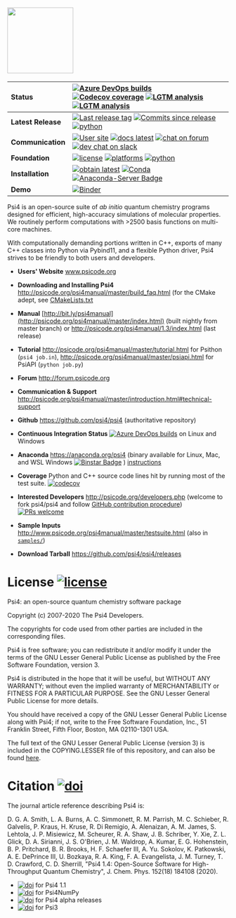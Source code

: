 # <img src="https://github.com/psi4/psi4media/blob/master/logos-psi4/psi4square.png" height=150>

| **Status** | [![Azure DevOps builds](https://img.shields.io/azure-devops/build/psi4/e80489d7-9619-4512-8e7b-255e355b3ab8/1?logo=azure%20devops)](https://dev.azure.com/psi4/psi4/_build?definitionId=1) [![Codecov coverage](https://img.shields.io/codecov/c/github/psi4/psi4.svg?logo=Codecov&logoColor=white)](https://codecov.io/gh/psi4/psi4) [![LGTM analysis](https://img.shields.io/lgtm/grade/python/g/psi4/psi4.svg?logo=lgtm&logoWidth=18)](https://lgtm.com/projects/g/psi4/psi4/context:python) [![LGTM analysis](https://img.shields.io/lgtm/grade/cpp/g/psi4/psi4.svg?logo=lgtm&logoWidth=18)](https://lgtm.com/projects/g/psi4/psi4/context:cpp) |
| :------ | :------- |
| **Latest Release** | [![Last release tag](https://img.shields.io/github/release/psi4/psi4.svg)](https://github.com/psi4/psi4/releases)  [![Commits since release](https://img.shields.io/github/commits-since/psi4/psi4/v1.3.svg)](https://github.com/psi4/psi4/releases/tag/v1.3) [![python](https://img.shields.io/badge/python-3.6%2C%203.7-blue.svg)](http://psicode.org/psi4manual/master/introduction.html#supported-systems) |
| **Communication** | [![User site](https://img.shields.io/badge/home-Psi4-5077AB.svg)](http://www.psicode.org) [![docs latest](https://img.shields.io/badge/docs-latest-5077AB.svg?logo=read%20the%20docs)](http://psicode.org/psi4manual/master/index.html) [![chat on forum](https://img.shields.io/badge/chat-on_forum-808493.svg?logo=Discourse&logoColor=white)](http://forum.psicode.org/) [![dev chat on slack](https://img.shields.io/badge/dev_chat-on_slack-808493.svg?logo=slack)](https://join.slack.com/t/psi4/shared_invite/zt-5s36s4rb-SQH6_AWyfWOqlKYN3cFs4Q) |
| **Foundation** | [![license](https://img.shields.io/github/license/psi4/psi4.svg)](https://opensource.org/licenses/LGPL-3.0) [![platforms](https://img.shields.io/badge/Platforms-Linux%2C%20MacOS%2C%20Windows%20WSL-orange.svg)](http://psicode.org/psi4manual/master/introduction.html#supported-systems) [![python](https://img.shields.io/badge/python-3.6+-blue.svg)](http://psicode.org/psi4manual/master/introduction.html#supported-systems) |
| **Installation** | [![obtain latest](https://img.shields.io/badge/obtain-latest-green.svg)](https://admiring-tesla-08529a.netlify.com/installs/latest) [![Conda](https://img.shields.io/conda/v/psi4/psi4.svg)](https://anaconda.org/psi4/psi4) [![Anaconda-Server Badge](https://anaconda.org/psi4/psi4/badges/latest_release_relative_date.svg)](https://anaconda.org/psi4/psi4) |
| **Demo** | [![Binder](https://mybinder.org/badge_logo.svg)](https://mybinder.org/v2/gh/psi4/psi4/master?filepath=doc%2Fsphinxman%2Fsource%2Fpsiapi.ipynb) |

<!--  -->
<!-- [![Last release date](https://img.shields.io/github/release-date/psi4/psi4.svg)](https://github.com/psi4/psi4/releases) -->
<!-- [![Anaconda-Server Badge](https://anaconda.org/psi4/psi4/badges/version.svg)](https://anaconda.org/psi4/psi4) -->

<!--<a href="https://psi4.slack.com/messages"> <img src="https://img.shields.io/badge/dev_chat-on_slack-808493.svg" /></a>
<a href="mailto:psi4aiqc+slackinvite@gmail.com?subject=request slack invite (incl. who, where, email)"> <img src="https://img.shields.io/badge/dev_chat-invite-808493.svg" /></a> -->

<!--[![Anaconda-Server Badge](https://anaconda.org/psi4/psi4/badges/installer/conda.svg)](https://anaconda.org/psi4/psi4) 
[![Anaconda-Server Badge](https://anaconda.org/psi4/psi4/badges/platforms.svg)](https://anaconda.org/psi4/psi4) -->

<!--
| **PR Activity** | 
[![commit activity](https://img.shields.io/github/commit-activity/y/psi4/psi4.svg)](https://github.com/psi4/psi4/graphs/contributors) 
[![issues-pr-closed](https://img.shields.io/github/issues-pr-closed-raw/psi4/psi4.svg)](https://github.com/psi4/psi4/pulls)
-->

Psi4 is an open-source suite of *ab initio* quantum chemistry programs
designed for efficient, high-accuracy simulations of
molecular properties. We routinely perform computations with >2500 basis functions on multi-core machines.

With computationally demanding portions written in C++, exports
of many C++ classes into Python via Pybind11, and a flexible Python driver, Psi4
strives to be friendly to both users and developers.

* **Users' Website**  www.psicode.org

* **Downloading and Installing Psi4** http://psicode.org/psi4manual/master/build_faq.html (for the CMake adept, see [CMakeLists.txt](CMakeLists.txt)

* **Manual**  [http://bit.ly/psi4manual](http://psicode.org/psi4manual/master/index.html) (built nightly from master branch) or http://psicode.org/psi4manual/1.3/index.html (last release)

* **Tutorial** http://psicode.org/psi4manual/master/tutorial.html for Psithon (``psi4 job.in``), http://psicode.org/psi4manual/master/psiapi.html for PsiAPI (``python job.py``)

* **Forum** http://forum.psicode.org

* **Communication & Support** http://psicode.org/psi4manual/master/introduction.html#technical-support

* **Github**  https://github.com/psi4/psi4 (authoritative repository)

* **Continuous Integration Status** [![Azure DevOps builds](https://img.shields.io/azure-devops/build/psi4/e80489d7-9619-4512-8e7b-255e355b3ab8/1/master.svg?logo=azure%20devops)](https://dev.azure.com/psi4/psi4/_build?definitionId=1) on Linux and Windows

* **Anaconda**  https://anaconda.org/psi4 (binary available for Linux, Mac, and WSL Windows [![Binstar Badge](https://anaconda.org/psi4/psi4/badges/downloads.svg)](https://anaconda.org/psi4/psi4) ) [instructions](http://psicode.org/psi4manual/master/conda.html#how-to-install-a-psi4-binary-with-the-psi4conda-installer-download-site)

* **Coverage** Python and C++ source code lines hit by running most of the test suite. [![codecov](https://img.shields.io/codecov/c/github/psi4/psi4.svg?logo=Codecov&logoColor=white)](https://codecov.io/gh/psi4/psi4)

* **Interested Developers**  http://psicode.org/developers.php (welcome to fork psi4/psi4 and follow [GitHub contribution procedure](http://psicode.org/psi4manual/master/build_obtaining.html#faq-githubworkflow)) [![PRs welcome](https://img.shields.io/badge/PRs-welcome-yellow.svg)](http://makeapullrequest.com)

* **Sample Inputs**  http://www.psicode.org/psi4manual/master/testsuite.html (also in [`samples/`](samples))

* **Download Tarball** https://github.com/psi4/psi4/releases 

<!--* **Build Dashboard** https://testboard.org/cdash/index.php?project=Psi

* **YouTube Channel** https://www.youtube.com/psitutorials-->


License [![license](https://img.shields.io/github/license/psi4/psi4.svg)](https://opensource.org/licenses/LGPL-3.0)
=======

Psi4: an open-source quantum chemistry software package

Copyright (c) 2007-2020 The Psi4 Developers.

The copyrights for code used from other parties are included in
the corresponding files.

Psi4 is free software; you can redistribute it and/or modify
it under the terms of the GNU Lesser General Public License as published by
the Free Software Foundation, version 3.

Psi4 is distributed in the hope that it will be useful,
but WITHOUT ANY WARRANTY; without even the implied warranty of
MERCHANTABILITY or FITNESS FOR A PARTICULAR PURPOSE.  See the
GNU Lesser General Public License for more details.

You should have received a copy of the GNU Lesser General Public License along
with Psi4; if not, write to the Free Software Foundation, Inc.,
51 Franklin Street, Fifth Floor, Boston, MA 02110-1301 USA.

The full text of the GNU Lesser General Public License (version 3) is included in the
COPYING.LESSER file of this repository, and can also be found
[here](https://www.gnu.org/licenses/lgpl.txt).


Citation [![doi](https://img.shields.io/badge/doi-10.1063/5.0006002-5077AB.svg)](https://doi.org/10.1063/5.0006002)
========

The journal article reference describing Psi4 is:

D. G. A. Smith, L. A. Burns, A. C. Simmonett, R. M. Parrish,
M. C. Schieber, R. Galvelis, P. Kraus, H. Kruse, R. Di Remigio,
A. Alenaizan, A. M. James, S. Lehtola, J. P. Misiewicz, M. Scheurer,
R. A. Shaw, J. B. Schriber, Y. Xie, Z. L. Glick, D. A. Sirianni,
J. S. O'Brien, J. M. Waldrop, A. Kumar, E. G. Hohenstein,
B. P. Pritchard, B. R. Brooks, H. F. Schaefer III, A. Yu. Sokolov,
K. Patkowski, A. E. DePrince III, U. Bozkaya, R. A. King,
F. A. Evangelista, J. M. Turney, T. D. Crawford, C. D. Sherrill,
"Psi4 1.4: Open-Source Software for High-Throughput Quantum Chemistry",
J. Chem. Phys. 152(18) 184108 (2020).

* [![doi](https://img.shields.io/badge/doi-10.1021/acs.jctc.7b00174-5077AB.svg)](https://doi.org/10.1021/acs.jctc.7b00174) for Psi4 1.1
* [![doi](https://img.shields.io/badge/doi-10.1021/acs.jctc.8b00286-5077AB.svg)](https://doi.org/10.1021/acs.jctc.8b00286) for Psi4NumPy
* [![doi](https://img.shields.io/badge/doi-10.1002/wcms.93-5077AB.svg)](https://doi.org/10.1002/wcms.93) for Psi4 alpha releases
* [![doi](https://img.shields.io/badge/doi-10.1002/jcc.20573-5077AB.svg)](https://doi.org/10.1002/jcc.20573) for Psi3
